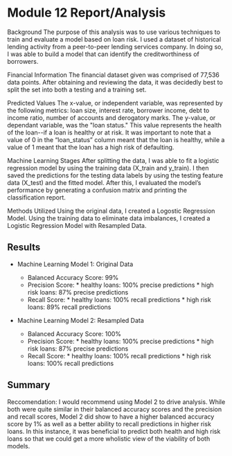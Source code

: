 # Module 12 Report/Analysis

Background
  The purpose of this analysis was to use various techniques to train and evaluate a model based on loan risk. I used a dataset of historical lending activity from a peer-to-peer lending services company. In doing so, I was able to build a model that can identify the creditworthiness of borrowers. 


Financial Information
  The financial dataset given was comprised of 77,536 data points. After obtaining and reviewing the data, it was decidedly best to split the set into both a testing and a training set. 


Predicted Values
  The  x-value, or independent variable, was represented by the following metrics: loan size, interest rate, borrower income, debt to income ratio, number of accounts and derogatory marks. The y-value, or dependant variable, was the "loan status." This value represents the health of the loan--if a loan is healthy or at risk. It was important to note that a value of 0 in the “loan_status” column meant that the loan is healthy, while a value of 1 meant that the loan has a high risk of defaulting.


Machine Learning Stages
  After splitting the data, I was able to fit a logistic regression model by using the training data (X_train and y_train). I then saved the predictions for the testing data labels by using the testing feature data (X_test) and the fitted model. After this, I evaluated the model’s performance by generating a confusion matrix and printing the classification report.


Methods Utilized
  Using the original data, I created a Logostic Regression Model. Using the training data to eliminate data imbalances, I created a Logistic Regression Model with Resampled Data. 

## Results
* Machine Learning Model 1: Original Data
  * Balanced Accuracy Score: 99%
  * Precision Score: 
        * healthy loans: 100% precise predictions
        * high risk loans: 87% precise predictions
  * Recall Score: 
        * healthy loans: 100% recall predictions
        * high risk loans: 89% recall predictions


* Machine Learning Model 2: Resampled Data
  * Balanced Accuracy Score: 100%
  * Precision Score: 
        * healthy loans: 100% precise predictions
        * high risk loans: 87% precise predictions
  * Recall Score: 
        * healthy loans: 100% recall predictions
        * high risk loans: 100% recall predictions

## Summary
Reccomendation:
I would recommend using Model 2 to drive analysis. While both were quite similar in their balanced accuracy scores and the precision and recall scores, Model 2 did show to have a higher balanced accuracy score by 1% as well as a better ability to recall predictions in higher risk loans. 
In this instance, it was beneficial to predict both health and high risk loans so that we could get a more wholistic view of the viability of both models.
